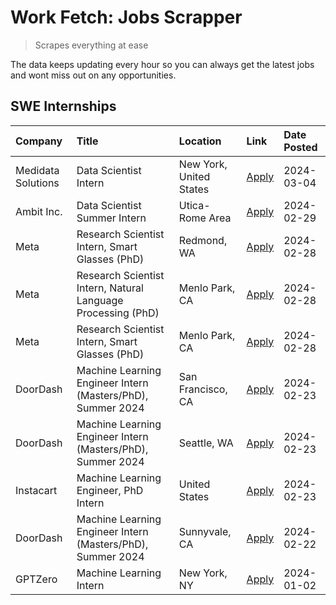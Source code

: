 # Work Fetch: Jobs Scrapper
> Scrapes everything at ease

The data keeps updating every hour so you can always get the latest jobs and wont miss out on any opportunities.

## SWE Internships
<!--START_SECTION:workfetch-->
| Company            | Title                                                        | Location                | Link                                                                                                                                                                                                                                                                 | Date Posted   |
|:-------------------|:-------------------------------------------------------------|:------------------------|:---------------------------------------------------------------------------------------------------------------------------------------------------------------------------------------------------------------------------------------------------------------------|:--------------|
| Medidata Solutions | Data Scientist Intern                                        | New York, United States | [Apply](https://www.linkedin.com/jobs/view/data-scientist-intern-at-medidata-solutions-3810253704?position=5&pageNum=0&refId=zyiEMP3FWWPVDuZIwnevZQ%3D%3D&trackingId=p8UbOB8dEup2LN%2FkWq0Fmg%3D%3D&trk=public_jobs_jserp-result_search-card)                        | 2024-03-04    |
| Ambit Inc.         | Data Scientist Summer Intern                                 | Utica-Rome Area         | [Apply](https://www.linkedin.com/jobs/view/data-scientist-summer-intern-at-ambit-inc-3843121918?position=7&pageNum=0&refId=zyiEMP3FWWPVDuZIwnevZQ%3D%3D&trackingId=yLsaJ3cE%2BPKSv%2FzmWv6aTw%3D%3D&trk=public_jobs_jserp-result_search-card)                        | 2024-02-29    |
| Meta               | Research Scientist Intern, Smart Glasses (PhD)               | Redmond, WA             | [Apply](https://www.linkedin.com/jobs/view/research-scientist-intern-smart-glasses-phd-at-meta-3811304794?position=11&pageNum=0&refId=zyiEMP3FWWPVDuZIwnevZQ%3D%3D&trackingId=3DLQUH4C2VEKwxrGFkboBA%3D%3D&trk=public_jobs_jserp-result_search-card)                 | 2024-02-28    |
| Meta               | Research Scientist Intern, Natural Language Processing (PhD) | Menlo Park, CA          | [Apply](https://www.linkedin.com/jobs/view/research-scientist-intern-natural-language-processing-phd-at-meta-3811306149?position=13&pageNum=0&refId=zyiEMP3FWWPVDuZIwnevZQ%3D%3D&trackingId=TGS%2FaI1ylnpDnVzPu6l9Rg%3D%3D&trk=public_jobs_jserp-result_search-card) | 2024-02-28    |
| Meta               | Research Scientist Intern, Smart Glasses (PhD)               | Menlo Park, CA          | [Apply](https://www.linkedin.com/jobs/view/research-scientist-intern-smart-glasses-phd-at-meta-3811308332?position=14&pageNum=0&refId=zyiEMP3FWWPVDuZIwnevZQ%3D%3D&trackingId=fKpkQfhPen7pjNkJC3ONuw%3D%3D&trk=public_jobs_jserp-result_search-card)                 | 2024-02-28    |
| DoorDash           | Machine Learning Engineer Intern (Masters/PhD), Summer 2024  | San Francisco, CA       | [Apply](https://www.linkedin.com/jobs/view/machine-learning-engineer-intern-masters-phd-summer-2024-at-doordash-3736457737?position=3&pageNum=0&refId=zyiEMP3FWWPVDuZIwnevZQ%3D%3D&trackingId=UuWnJRih73ndeiFuPDcfhQ%3D%3D&trk=public_jobs_jserp-result_search-card) | 2024-02-23    |
| DoorDash           | Machine Learning Engineer Intern (Masters/PhD), Summer 2024  | Seattle, WA             | [Apply](https://www.linkedin.com/jobs/view/machine-learning-engineer-intern-masters-phd-summer-2024-at-doordash-3736455966?position=4&pageNum=0&refId=zyiEMP3FWWPVDuZIwnevZQ%3D%3D&trackingId=4BEjRrEMZd0grnTkdS127g%3D%3D&trk=public_jobs_jserp-result_search-card) | 2024-02-23    |
| Instacart          | Machine Learning Engineer, PhD Intern                        | United States           | [Apply](https://www.linkedin.com/jobs/view/machine-learning-engineer-phd-intern-at-instacart-3815634369?position=6&pageNum=0&refId=zyiEMP3FWWPVDuZIwnevZQ%3D%3D&trackingId=USb%2BxKIz1wVno3xbcOctBA%3D%3D&trk=public_jobs_jserp-result_search-card)                  | 2024-02-23    |
| DoorDash           | Machine Learning Engineer Intern (Masters/PhD), Summer 2024  | Sunnyvale, CA           | [Apply](https://www.linkedin.com/jobs/view/machine-learning-engineer-intern-masters-phd-summer-2024-at-doordash-3736454973?position=2&pageNum=0&refId=zyiEMP3FWWPVDuZIwnevZQ%3D%3D&trackingId=G0z9JxY4wBfbumuobeLUng%3D%3D&trk=public_jobs_jserp-result_search-card) | 2024-02-22    |
| GPTZero            | Machine Learning Intern                                      | New York, NY            | [Apply](https://www.linkedin.com/jobs/view/machine-learning-intern-at-gptzero-3796844451?position=12&pageNum=0&refId=zyiEMP3FWWPVDuZIwnevZQ%3D%3D&trackingId=lC5lLT9WUmfvQqasuqn0EA%3D%3D&trk=public_jobs_jserp-result_search-card)                                  | 2024-01-02    |
<!--END_SECTION:workfetch-->

